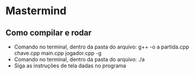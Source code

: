# Mastermind

<h2>Como compilar e rodar</h2>
<ul>
  <li> Comando no terminal, dentro da pasta do arquivo: g++ -o a partida.cpp chave.cpp main.cpp jogador.cpp -g </li>
  <li> Comando no terminal, dentro da pasta do arquivo: ./a </li>
  <li> Siga as instruções de tela dadas no programa</li>
</ul>
    
